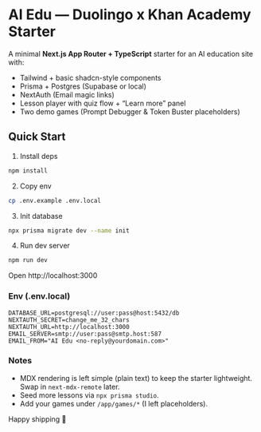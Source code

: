 # AI Edu — Duolingo x Khan Academy Starter

A minimal **Next.js App Router + TypeScript** starter for an AI education site with:
- Tailwind + basic shadcn-style components
- Prisma + Postgres (Supabase or local)
- NextAuth (Email magic links)
- Lesson player with quiz flow + “Learn more” panel
- Two demo games (Prompt Debugger & Token Buster placeholders)

## Quick Start
1) Install deps
```bash
npm install
```
2) Copy env
```bash
cp .env.example .env.local
```
3) Init database
```bash
npx prisma migrate dev --name init
```
4) Run dev server
```bash
npm run dev
```

Open http://localhost:3000

### Env (.env.local)
```
DATABASE_URL=postgresql://user:pass@host:5432/db
NEXTAUTH_SECRET=change_me_32_chars
NEXTAUTH_URL=http://localhost:3000
EMAIL_SERVER=smtp://user:pass@smtp.host:587
EMAIL_FROM="AI Edu <no-reply@yourdomain.com>"
```

### Notes
- MDX rendering is left simple (plain text) to keep the starter lightweight. Swap in `next-mdx-remote` later.
- Seed more lessons via `npx prisma studio`.
- Add your games under `/app/games/*` (I left placeholders).

Happy shipping 🚀
